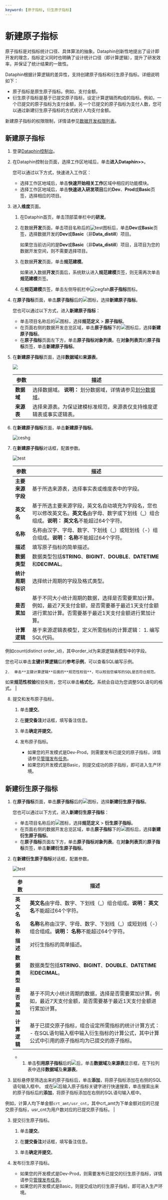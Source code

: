 ```yaml
---
keyword: [原子指标, 衍生原子指标]
---
```


# 新建原子指标

原子指标是对指标统计口径、具体算法的抽象。Dataphin创新性地提出了设计即开发的理念，指标定义同时也明确了设计统计口径（即计算逻辑），提升了研发效率，并保证了统计结果的一致性。

Dataphin根据计算逻辑的差异性，支持创建原子指标和衍生原子指标。详细说明如下：

-   原子指标是原生原子指标。例如，支付金额。
-   衍生原子指标是基于已提交原子指标，设定计算逻辑而构成的指标。例如，一个已提交的原子指标为支付金额，另一个已提交的原子指标为支付人数，您可以通过新建衍生原子指标的方式统计人均支付金额。

新建原子指标的权限限制，详情请参见[数据开发权限列表](/cn.zh-CN/权限管理/数据开发权限列表.md)。

## 新建原子指标

1.  登录[Dataphin控制台](https://dataphin.console.aliyun.com/workingArea)。

2.  在Dataphin控制台页面，选择工作区地域后，单击**进入Dataphin\>\>**。

    您可以通过以下方式，快速进入工作区：

    -   选择工作区地域后，单击**快速开始相关工作**区域中相应的功能模块。
    -   选择工作区地域后，单击**快速进入研发项目**后的**Dev**、**Prod**或**Basic**页签，选择相应的项目。
3.  进入**维度**页面。

    1.  在Dataphin首页，单击顶部菜单栏中的**研发**。

    2.  在数据**开发**页面，单击项目名称后的![test](https://static-aliyun-doc.oss-accelerate.aliyuncs.com/assets/img/zh-CN/3497549951/p110384.png)图标后，单击**Dev**或**Basic**页签，选择数据开发的**Dev**或**Basic**（非**Data\_distill**）项目。

        如果您当前访问的是**Dev**或**Basic**（非**Data\_distill**）项目，且项目为您的数据开发空间，则不需要选择项目。

    3.  在数据**开发**页面，单击**规范建模**。

        如果进入数据**开发**页面后，系统默认进入**规范建模**页签，则无需再次单击**规范建模**页签。

    4.  在**规范建模**页签，单击左侧导航栏中![cegfah](https://static-aliyun-doc.oss-accelerate.aliyuncs.com/assets/img/zh-CN/5687549951/p98949.png)**原子指标**图标。

4.  在**原子指标**页面，单击**原子指标**后的![](https://static-aliyun-doc.oss-accelerate.aliyuncs.com/assets/img/zh-CN/0887549951/p69320.png)图标，选择**新建原子指标**。

    您也可以通过以下方式，进入**新建原子指标**：

    -   单击项目名称后的![](https://static-aliyun-doc.oss-accelerate.aliyuncs.com/assets/img/zh-CN/0887549951/p69318.png)图标，选择**规范定义** \> **原子指标**。
    -   在页面右侧的数据开发总览区域，单击**原子指标**下的![](https://static-aliyun-doc.oss-accelerate.aliyuncs.com/assets/img/zh-CN/0887549951/p69322.png)图标后，选择**新建原子指标**。
    -   在**原子指标**页面左下方，单击**原子指标对象列表**。在**对象列表页**的**原子指标**页签，单击**新建原子指标**。
5.  在**新建原子指标**页面，选择**数据域**和**来源表**。

    ![](https://static-aliyun-doc.oss-accelerate.aliyuncs.com/assets/img/zh-CN/7587549951/p69325.png)

    |参数|描述|
    |--|--|
    |**数据域**|选择数据域。 **说明：** 划分数据域，详情请参见[划分数据域](/cn.zh-CN/使用教程/构建与优化数据仓库/业务调研/划分数据域.md)。 |
    |**来源表**|选择来源表。为保证建模标准规范，来源表仅支持维度逻辑表或事实逻辑表。|

6.  在**新建原子指标**页面，单击**新建原子指标**。

    ![ceshg](https://static-aliyun-doc.oss-accelerate.aliyuncs.com/assets/img/zh-CN/7587549951/p100020.png)

7.  在**新建原子指标**对话框，配置参数。

    ![test](https://static-aliyun-doc.oss-accelerate.aliyuncs.com/assets/img/zh-CN/7587549951/p142719.png)

    |参数|描述|
    |--|--|
    |**主要来源字段**|基于所选来源表，选择事实表或维度表中的字段。|
    |**英文名**|基于所选主要来源字段，英文名自动填充为字段名，您也可以修改英文名。**英文名**由字母、数字或下划线（\_）组合组成。**说明：** **英文名**不能超过64个字符。 |
    |**名称**|名称由汉字、字母、数字、下划线（\_）或短划线（-）组合组成。**说明：** **名称**不能超过64个字符。 |
    |**描述**|填写原子指标的简单描述。|
    |**数据类型**|数据类型包括**STRING**、**BIGINT**、**DOUBLE**、**DATETIME**和**DECIMAL**。|
    |**统计周期标识**|选择统计周期的字段及格式类型。|
    |**是否累加**|基于不同大小统计周期的数据，选择是否需要累加计算。例如，最近7天支付金额，是否需要基于最近1天支付金额进行累加计算。否需要基于最近1天支付金额进行累加计算。|
    |**计算逻辑**|基于来源逻辑表模型，定义所需指标的计算逻辑：    1.  编写SQL代码。

例如count\(distinct order\_id\)，其中order\_id为来源逻辑表模型中的字段。

您也可以单击**主键计算逻辑**后的**参考示例**，可以查看SQL编写示例。

    2.  单击**主键计算逻辑**后面的**规范性校验**，可以校验您编写的SQL是否符合规范。

如果**规范性校验**校验失败，您可以单击**格式化**，系统会自动为您调整SQL语句的格式。 |

8.  提交和发布原子指标。

    1.  单击**提交**。

    2.  在**提交备注**对话框，填写备注信息。

    3.  单击**确定并提交**。

    4.  发布原子指标。

        -   如果您的开发模式是Dev-Prod，则需要发布已提交的原子指标，详情请参见[管理发布任务]()。
        -   如果您的开发模式是Basic，则提交成功的原子指标，即可进入生产环境。

## 新建衍生原子指标

1.  在**原子指标**页面，单击**原子指标**后的![](https://static-aliyun-doc.oss-accelerate.aliyuncs.com/assets/img/zh-CN/0887549951/p69320.png)图标，选择**新建衍生原子指标**。

    您也可以通过以下方式，进入**新建衍生原子指标**：

    -   单击项目名称后的![](https://static-aliyun-doc.oss-accelerate.aliyuncs.com/assets/img/zh-CN/0887549951/p69318.png)图标，选择**规范定义** \> **衍生原子指标**。
    -   在页面右侧的数据开发总览区域，单击**原子指标**下的![](https://static-aliyun-doc.oss-accelerate.aliyuncs.com/assets/img/zh-CN/0887549951/p69322.png)图标后，选择**新建衍生原子指标**。
    -   在**原子指标**页面左下方，单击**原子指标对象列表**。在**对象列表页**的**原子指标**页签，单击**新建衍生原子指标**。
2.  在**新建衍生原子指标**对话框，配置参数。

    ![test](https://static-aliyun-doc.oss-accelerate.aliyuncs.com/assets/img/zh-CN/7587549951/p142776.png)

    |参数|描述|
    |--|--|
    |**英文名**|**英文名**由字母、数字、下划线（\_）组合组成。**说明：** **英文名**不能超过64个字符。 |
    |**名称**|**名称**名称由汉字、字母、数字、下划线（\_）或短划线（-）组合组成。**说明：** **名称**不能超过64个字符。 |
    |**描述**|对衍生指标的简单描述。|
    |**数据类型**|数据类型包括**STRING**、**BIGINT**、**DOUBLE**、**DATETIME**和**DECIMAL**。|
    |**是否累加**|基于不同大小统计周期的数据，选择是否需要累加计算。例如，最近7天支付金额，是否需要基于最近1天支付金额进行累加计算。|
    |**计算逻辑**|基于已提交原子指标，组合设定所需指标的统计计算方式：     -   在SQL语句输入框中输入衍生指标的计算公式，其中计算公式中引用的原子指标均为已提交的原子指标。
    -   1.  单击**引用原子指标**后的![](https://static-aliyun-doc.oss-accelerate.aliyuncs.com/assets/img/zh-CN/7587549951/p69386.png)后，单击**数据域**及**来源表**显示框，在下拉列表中选择**数据域**及**来源表**。
2.  鼠标悬停至筛选出来的原子指标后，单击**添加**，将原子指标添加在右侧的SQL语句输入框中。
或在![](https://static-aliyun-doc.oss-accelerate.aliyuncs.com/assets/img/zh-CN/7587549951/p69388.png)后输入原子指标关键字进行快速搜索，单击搜索出来的原子指标后的**添加**，将原子指标添加在右侧的SQL语句输入框中。

例如，计算人均下单金额`crt_amt/usr_cnt`，其中crt\_amt为下单金额对应的已提交原子指标，usr\_cnt为用户数对应的已提交原子指标。 |

3.  提交衍生原子指标。

    1.  单击**提交**。

    2.  在**提交备注**对话框，填写备注信息。

    3.  单击**确定并提交**。

4.  发布衍生原子指标。

    -   如果您的开发模式是Dev-Prod，则需要发布已提交的衍生原子指标，详情请参见[管理发布任务]()。
    -   如果您的开发模式是Basic，则提交成功的衍生原子指标，即可进入生产环境。

